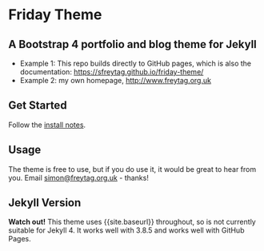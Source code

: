 # Friday Theme

## A Bootstrap 4 portfolio and blog theme for Jekyll

* Example 1: This repo builds directly to GitHub pages, which is also the documentation:  https://sfreytag.github.io/friday-theme/
* Example 2: my own homepage, http://www.freytag.org.uk

## Get Started

Follow the [install notes](https://sfreytag.github.io/friday-theme/projects/install.html).

## Usage

The theme is free to use, but if you do use it, it would be great to hear from you. Email simon@freytag.org.uk - thanks!

## Jekyll Version

__Watch out!__ This theme uses {{site.baseurl}} throughout, so is not currently suitable for Jekyll 4. It works well with 3.8.5 and works well with GitHub Pages.

